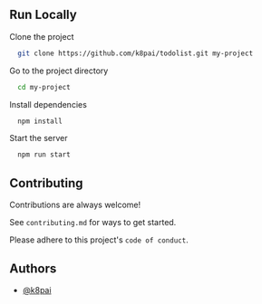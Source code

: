 ## Run Locally

Clone the project

```bash
  git clone https://github.com/k8pai/todolist.git my-project
```

Go to the project directory

```bash
  cd my-project
```

Install dependencies

```bash
  npm install
```

Start the server

```bash
  npm run start
```

## Contributing

Contributions are always welcome!

See `contributing.md` for ways to get started.

Please adhere to this project's `code of conduct`.

## Authors

-   [@k8pai](https://www.github.com/k8pai)
